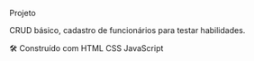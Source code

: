 Projeto

CRUD básico, cadastro de funcionários para testar habilidades.

🛠️ Construído com
HTML
CSS
JavaScript
